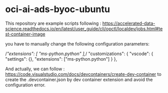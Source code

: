# oci-ai-ads-byoc-ubuntu

This repository are example scripts following : https://accelerated-data-science.readthedocs.io/en/latest/user_guide/cli/opctl/localdev/jobs.html#test-container-image


you have to manually change the following configuration parameters:

  /*"extensions": [
    "ms-python.python"
  ],*/
  "customizations": {
    "vscode": {
      "settings": {},
      "extensions": ["ms-python.python"]
    }
  },


And actually, we can follow :  https://code.visualstudio.com/docs/devcontainers/create-dev-container to create the .devcontainer.json by dev container extension and avoid the configuration error.




